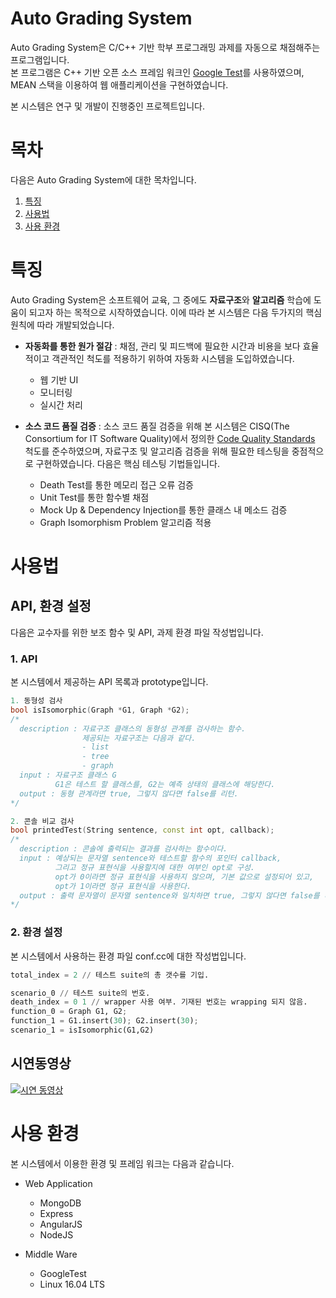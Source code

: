 <!-- 대문 -->
# Auto Grading System
Auto Grading System은 C/C++ 기반 학부 프로그래밍 과제를 자동으로 채점해주는 프로그램입니다.  
본 프로그램은 C++ 기반 오픈 소스 프레임 워크인 [Google Test](https://github.com/google/googletest)를 사용하였으며, MEAN 스택을 이용하여 웹 애플리케이션을 구현하였습니다.  

본 시스템은 연구 및 개발이 진행중인 프로젝트입니다.  

<!-- 목차 -->
# 목차
다음은 Auto Grading System에 대한 목차입니다.
1. [특징](#특징)
2. [사용법](#사용법)
3. [사용 환경](#사용-환경)

# 특징
Auto Grading System은 소프트웨어 교육, 그 중에도 **자료구조**와 **알고리즘** 학습에 도움이 되고자 하는 목적으로 시작하였습니다. 이에 따라 본 시스템은 다음 두가지의 핵심 원칙에 따라 개발되었습니다.

<!-- 부가적인 특징은 수정이 필요함 -->
 * **자동화를 통한 원가 절감** : 채점, 관리 및 피드백에 필요한 시간과 비용을 보다 효율적이고 객관적인 척도를 적용하기 위하여 자동화 시스템을 도입하였습니다.  
    - 웹 기반 UI
    - 모니터링
    - 실시간 처리  


 * **소스 코드 품질 검증** : 소스 코드 품질 검증을 위해 본 시스템은 CISQ(The Consortium for IT Software Quality)에서 정의한 [Code Quality Standards](http://it-cisq.org/standards/) 척도를 준수하였으며, 자료구조 및 알고리즘 검증을 위해 필요한 테스팅을 중점적으로 구현하였습니다. 다음은 핵심 테스팅 기법들입니다.  
    - Death Test를 통한 메모리 접근 오류 검증
    - Unit Test를 통한 함수별 채점
    - Mock Up & Dependency Injection를 통한 클래스 내 메소드 검증
    - Graph Isomorphism Problem 알고리즘 적용

# 사용법
## API, 환경 설정
다음은 교수자를 위한 보조 함수 및 API, 과제 환경 파일 작성법입니다.
### 1. API
본 시스템에서 제공하는 API 목록과 prototype입니다.
``` c++
1. 동형성 검사
bool isIsomorphic(Graph *G1, Graph *G2);
/*
  description : 자료구조 클래스의 동형성 관계를 검사하는 함수.
                제공되는 자료구조는 다음과 같다.
                - list
                - tree
                - graph   
  input : 자료구조 클래스 G
          G1은 테스트 할 클래스를, G2는 예측 상태의 클래스에 해당한다.
  output : 동형 관계라면 true, 그렇지 않다면 false를 리턴.
*/
```

``` c++
2. 콘솔 비교 검사
bool printedTest(String sentence, const int opt, callback);
/*
  description : 콘솔에 출력되는 결과를 검사하는 함수이다.
  input : 예상되는 문자열 sentence와 테스트할 함수의 포인터 callback,
          그리고 정규 표현식을 사용할지에 대한 여부인 opt로 구성.
          opt가 0이라면 정규 표현식을 사용하지 않으며, 기본 값으로 설정되어 있고,
          opt가 1이라면 정규 표현식을 사용한다.
  output : 출력 문자열이 문자열 sentence와 일치하면 true, 그렇지 않다면 false를 리턴.
*/
```

### 2. 환경 설정
본 시스템에서 사용하는 환경 파일 conf.cc에 대한 작성법입니다.
``` python
total_index = 2 // 테스트 suite의 총 갯수를 기입.

scenario_0 // 테스트 suite의 번호.
death_index = 0 1 // wrapper 사용 여부. 기재된 번호는 wrapping 되지 않음. 
function_0 = Graph G1, G2;
function_1 = G1.insert(30); G2.insert(30);
scenario_1 = isIsomorphic(G1,G2)
```


## 시연동영상
<!-- 그림 캡쳐 및 동영상으로 설명할 것 -->
[![시연 동영상](http://img.youtube.com/vi/KI-fHvDp0Wo/0.jpg)](https://www.youtube.com/embed/KI-fHvDp0Wo)

<!-- 혹은 필요하다면 다른 마크다운 문서로 링크를 걸것. (초보/고급) -->

# 사용 환경
본 시스템에서 이용한 환경 및 프레임 워크는 다음과 같습니다.  

* Web Application
    - MongoDB
    - Express
    - AngularJS
    - NodeJS  


* Middle Ware
    - GoogleTest
    - Linux 16.04 LTS
